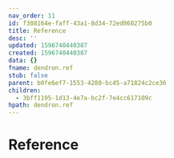 ```yaml
---
nav_order: 11
id: f308164e-faff-43a1-8d34-72ed060275b0
title: Reference
desc: ''
updated: 1596740440387
created: 1596740440387
data: {}
fname: dendron.ref
stub: false
parent: b0fe6ef7-1553-4280-bc45-a71824c2ce36
children:
  - 3bff1195-1d13-4e7a-bc2f-7e4cc617109c
hpath: dendron.ref
---
```

# Reference
